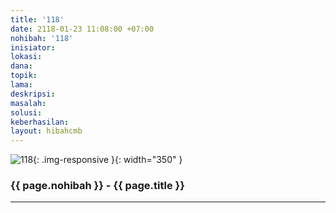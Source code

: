 ```yaml
---
title: '118'
date: 2118-01-23 11:08:00 +07:00
nohibah: '118'
inisiator:
lokasi:
dana:
topik:
lama:
deskripsi:
masalah:
solusi:
keberhasilan:
layout: hibahcmb
---
```


![118](/static/img/hibahcmb/118.png){: .img-responsive }{: width="350" }

### {{ page.nohibah }} - {{ page.title }}

---
